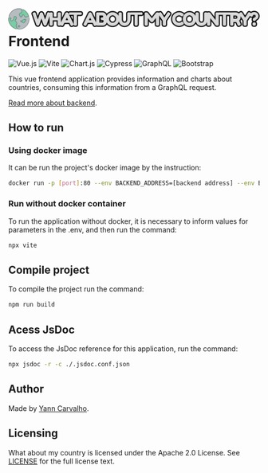 # ![What about my country](../images/application-title.png "Application logo") __Frontend__ #

![Vue.js](https://img.shields.io/badge/vuejs-%2335495e.svg?style=for-the-badge&logo=vuedotjs&logoColor=%234FC08D)
![Vite](https://img.shields.io/badge/vite-%23646CFF.svg?style=for-the-badge&logo=vite&logoColor=white)
![Chart.js](https://img.shields.io/badge/chart.js-F5788D.svg?style=for-the-badge&logo=chart.js&logoColor=white)
![Cypress](https://img.shields.io/badge/-cypress-%23E5E5E5?style=for-the-badge&logo=cypress&logoColor=058a5e)
![GraphQL](https://img.shields.io/badge/-GraphQL-E10098?style=for-the-badge&logo=graphql&logoColor=white)
![Bootstrap](https://img.shields.io/badge/bootstrap-%23563D7C.svg?style=for-the-badge&logo=bootstrap&logoColor=white)

This vue frontend application provides information and charts about countries, consuming this information from a GraphQL request.

[Read more about backend](../backend/README.md "Read more about backend").

## How to run ##

### Using docker image ###

It can be run the project's docker image by the instruction:

``` sh
docker run -p [port]:80 --env BACKEND_ADDRESS=[backend address] --env BACKEND_PORT=[backend port] yanncarvalho/wbmc-frontend:latest 
```

### Run without docker container ###

To run the application without docker, it is necessary to inform values ​​for parameters in the .env, and then run the command:

``` sh
npx vite
```

## Compile project ##

To compile the project run the command:

``` sh
npm run build
```

## Acess JsDoc ##

To access the JsDoc reference for this application, run the command:

``` sh
npx jsdoc -r -c ./.jsdoc.conf.json
```

## Author ##

Made by [Yann Carvalho](https://www.linkedin.com/in/yann-carvalho-764abab6/).

## Licensing ##

What about my country is licensed under the Apache 2.0 License. See [LICENSE](../LICENSE) for the full license text.
